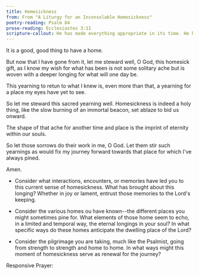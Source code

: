 ```yaml
---
title: Homesickness
from: From "A Liturgy for an Inconsolable Homesickness"
poetry-reading: Psalm 84
prose-reading: Ecclesiastes 3:11
scripture-callout: He has made everything appropriate in its time. He has also put eternity in their hearts, but no one can discover the work God has done from beginning to end. - Ecclesiastes 3:11
---
```


It is a good, good thing to have a home.

But now that I have gone from it, let me steward
well, O God, this homesick gift, as I know my
wish for what has been is not some solitary
ache but is woven with a deeper longing
for what will one day be.

This yearning to retun to what I knew is,
even more than that, a yearning for a place
my eyes have yet to see.

So let me steward this sacred yearning well.
Homesickness is indeed a holy thing,
like the slow burning of an immortal beacon,
set ablaze to bid us onward.

The shape of that ache for another time
and place is the imprint of eternity
within our souls.

So let those sorrows do their work in me,
O God. Let them stir such yearnings as would
fix my journey forward towards that place for
which I've always pined.

Amen.

- Consider what interactions, encounters, or memories have led you to this current sense of homesickness. What has brought about this longing? Whether in joy or lament, entrust those memories to the Lord's keeping.

- Consider the various homes ou have known--the different places you might sometimes pine for. What elements of those home seem to echo, in a limited and temporal way, the eternal longings in your soul? In what specific ways do these homes anticipate the dwelling place of the Lord?

- Consider the pilgrimage you are taking, much like the Psalmist, going from strength to strength and home to home. In what ways might this moment of homesickness serve as renewal for the journey?

Responsive Prayer:
